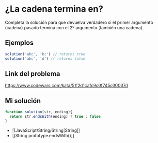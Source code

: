 # ¿La cadena termina en?

Completa la solución para que devuelva verdadero si el primer argumento (cadena) pasado termina con el 2º argumento (también una cadena).

## Ejemplos

```javascript
solution('abc', 'bc') // returns true
solution('abc', 'd') // returns false
```

## Link del problema

https://www.codewars.com/kata/51f2d1cafc9c0f745c00037d

## Mi solución

```js
function solution(str, ending){
  return str.endsWith(ending) ? true : false 
}
```

- [[JavaScript/String/String|String]]
- [[String.prototype.endsWith()]]
